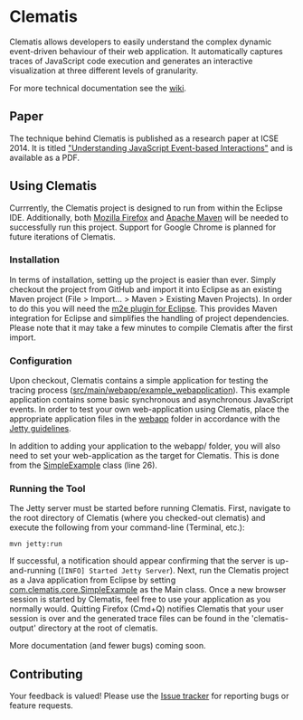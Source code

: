 Clematis
=====

Clematis allows developers to easily understand the complex dynamic event-driven behaviour of their web application. It automatically captures traces of JavaScript code execution and  generates an interactive  visualization at three different  levels of granularity.

For more technical documentation see the [wiki](https://github.com/saltlab/clematis/wiki).

## Paper

The technique behind Clematis is published as a research paper at ICSE 2014. It is titled ["Understanding JavaScript Event-based Interactions"](http://salt.ece.ubc.ca/publications/saba_clematis.html) and is available as a PDF.


## Using Clematis

Currrently, the Clematis project is designed to run from within the Eclipse IDE. Additionally, both [Mozilla Firefox](http://www.mozilla.org/en-US/firefox/new/) and [Apache Maven](http://maven.apache.org/download.cgi) will be needed to successfully run this project. Support for Google Chrome is planned for future iterations of Clematis.

### Installation

In terms of installation, setting up the project is easier than ever. Simply checkout the project from GitHub and import it into Eclipse as an existing Maven project (File > Import... > Maven > Existing Maven Projects). In order to do this you will need the [m2e plugin for Eclipse](http://eclipse.org/m2e/download/). This provides Maven integration for Eclipse and simplifies the handling of project dependencies. Please note that it may take a few minutes to compile Clematis after the first import.

### Configuration

Upon checkout, Clematis contains a simple application for testing the tracing process ([src/main/webapp/example\_webapplication](https://github.com/saltlab/clematis/tree/master/src/main/webapp/example_webapplication)). This example application contains some basic synchronous and asynchronous JavaScript events. In order to test your own web-application using Clematis, place the appropriate application files in the [webapp](https://github.com/saltlab/clematis/tree/master/src/main/webapp/) folder in accordance with the [Jetty guidelines](http://wiki.eclipse.org/Jetty/Howto/Deploy_Web_Applications).

In addition to adding your application to the webapp/ folder, you will also need to set your web-application as the target for Clematis. This is done from the [SimpleExample](https://github.com/saltlab/clematis/blob/master/src/main/java/com/clematis/core/SimpleExample.java) class (line 26). 

### Running the Tool 

The Jetty server must be started before running Clematis. First, navigate to the root directory of Clematis (where you checked-out clematis) and execute the following from your command-line (Terminal, etc.):

```
mvn jetty:run
```

If successful, a notification should appear confirming that the server is up-and-running (``[INFO] Started Jetty Server``). Next, run the Clematis project as a Java application from Eclipse by setting [com.clematis.core.SimpleExample](https://github.com/saltlab/clematis/blob/master/src/main/java/com/clematis/core/SimpleExample.java) as the Main class. Once a new browser session is started by Clematis, feel free to use your application as you normally would. Quitting Firefox (Cmd+Q) notifies Clematis that your user session is over and the generated trace files can be found in the 'clematis-output' directory at the root of clematis.

More documentation (and fewer bugs) coming soon.

## Contributing

Your feedback is valued! Please use the [Issue tracker](https://github.com/saltlab/clematis/issues) for reporting bugs or feature requests.



